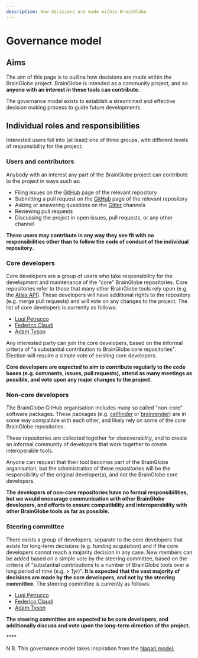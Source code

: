 ```yaml
---
description: How decisions are made within BrainGlobe
---
```


# Governance model

## Aims

The aim of this page is to outline how decisions are made within the BrainGlobe project. BrainGlobe is intended as a community project, and so **anyone with an interest in these tools can contribute**. 

The governance model exists to establish a streamlined and effective decision making process to guide future developments.

## Individual roles and responsibilities

Interested users fall into \(at least\) one of three groups, with different levels of responsibility for the project:

### Users and contributors

Anybody with an interest any part of the BrainGlobe project can contribute to the project in ways such as:

* Filing issues on the [GitHub](https://github.com/brainglobe) page of the relevant repository
* Submitting a pull request on the [GitHub](https://github.com/brainglobe) page of the relevant repository
* Asking or answering questions on the [Gitter](https://gitter.im/brainglobe) channels
* Reviewing pull requests
* Discussing the project in open issues, pull requests, or any other channel

**These users may contribute in any way they see fit with no responsibilities other than to follow the code of conduct of the individual repository.** 

### Core developers

Core developers are a group of users who take responsibility for the development and maintenance of the "core" BrainGlobe repositories. Core repositories refer to those that many other BrainGlobe tools rely upon \(e.g. the [Atlas API](https://github.com/brainglobe/bg-atlasapi)\). These developers will have additional rights to the repository \(e.g. merge pull requests\) and will vote on any changes to the project. The list of core developers is currently as follows:

* [Lugi Petrucco](https://github.com/vigji)
* [Federico Claudi](https://github.com/FedeClaudi)
* [Adam Tyson](https://github.com/adamltyson)   

Any interested party can join the core developers, based on the informal criteria of "a substantial contribution to BrainGlobe core repositories". Election will require a simple vote of existing core developers. 

**Core developers are expected to aim to contribute regularly to the code bases \(e.g. comments, issues, pull requests\), attend as many meetings as possible, and vote upon any major changes to the project.** 

### Non-core developers

The BrainGlobe GitHub organisation includes many so called "non-core" software packages. These packages \(e.g. [cellfinder](https://github.com/brainglobe/cellfinder) or [brainrender](https://github.com/brainglobe/brainrender)\) are in some way compatible with each other, and likely rely on some of the core BrainGlobe repositories. 

These repositories are collected together for discoverability, and to create an informal community of developers that work together to create interoperable tools. 

Anyone can request that their tool becomes part of the BrainGlobe organisation, but the administration of these repositories will be the responsibility of the original developer\(s\), and not the BrainGlobe core developers. 

**The developers of non-core repositories have no formal responsibilities, but we would encourage communication with other BrainGlobe developers, and efforts to ensure compatibility and interoperability with other BrainGlobe tools as far as possible.**

### Steering committee

There exists a group of developers, separate to the core developers that exists for long-term decisions \(e.g. funding acquisition\) and if the core developers cannot reach a majority decision in any case. New members can be added based on a simple vote by the steering committee, based on the criteria of “substantial contributions to a number of BrainGlobe tools over a long period of time \(e.g. &gt; 1yr\)”. **It is expected that the vast majority of decisions are made by the core developers, and not by the steering committee.** The steering committee is currently as follows:

* [Lugi Petrucco](https://github.com/vigji)
* [Federico Claudi](https://github.com/FedeClaudi)
* [Adam Tyson](https://github.com/adamltyson)   

**The steering committee are expected to be core developers, and additionally discuss and vote upon the long-term direction of the project.**

\*\*\*\*

N.B. This governance model takes inspiration from the [Napari model.](https://napari.org/docs/0.3.8/developers/GOVERNANCE.html)

